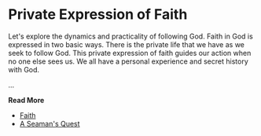# Private Expression of Faith

Let's explore the dynamics and practicality of following God.  Faith in God is expressed in two basic ways.  There is the private life that we have as we seek to follow God.  This private expression of faith guides our action when no one else sees us.   We all have a  personal experience and secret history with God. 


...

**Read More**

* [Faith](https://seamansguide.com/book/quest/Faith.md)
* [A Seaman's Quest](https://seamansguide.com/book/quest)

